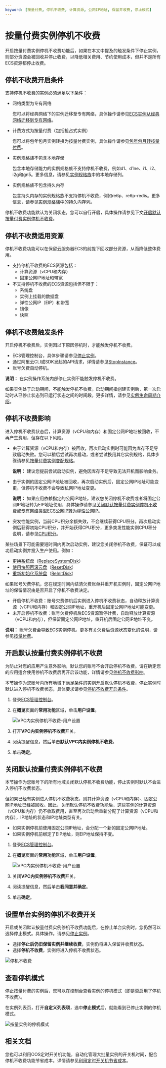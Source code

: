 ```yaml
---
keyword: [按量付费, 停机不收费, 计算资源, 公网IP地址, 保留并收费, 停止模式]
---
```


# 按量付费实例停机不收费

开启按量付费实例停机不收费功能后，如果在本文中提及的触发条件下停止实例，则部分资源会被回收并停止收费，以降低相关费用、节约使用成本，但并不是所有ECS资源都停止收费。

## 停机不收费开启条件

支持停机不收费的实例必须满足以下条件：

-   网络类型为专有网络

    您可以将经典网络下的实例迁移至专有网络，具体操作请参见[ECS实例从经典网络迁移到专有网络](/cn.zh-CN/网络/经典网络迁移到专有网络（新版）/ECS实例从经典网络迁移到专有网络.md)。

-   计费方式为按量付费（包括抢占式实例）

    您可以将包年包月实例转换为按量付费实例，具体操作请参见[包年包月转按量付费](/cn.zh-CN/产品计费/转换计费方式/包年包月转按量付费.md)。

-   实例规格族不包含本地存储

    包含本地存储能力的实例规格族不支持停机不收费，例如d1、d1ne、i1、i2、i2g和gn5。更多信息，请参见[实例规格族](/cn.zh-CN/实例/实例规格族.md)中的本地存储列。

-   实例规格族不包含持久内存

    包含持久内存的实例规格族不支持停机不收费，例如re6p、re6p-redis。更多信息，请参见[实例规格族](/cn.zh-CN/实例/实例规格族.md)中的持久内存列。


停机不收费功能默认为关闭状态，您可以自行开启，具体操作请参见下文[开启默认按量付费实例停机不收费](#default)。

## 停机不收费适用资源

停机不收费功能可以在保留云服务器ECS的前提下回收部分资源，从而降低整体费用。

-   支持停机不收费的ECS资源包括：
    -   计算资源（vCPU和内存）
    -   固定公网IP地址和带宽
-   不支持停机不收费的ECS资源包括但不限于：
    -   系统盘
    -   实例上挂载的数据盘
    -   弹性公网IP（EIP）和带宽
    -   镜像
    -   快照

## 停机不收费触发条件

开启停机不收费后，实例因以下原因停机时，才能触发停机不收费。

-   ECS管理控制台，具体步骤请参见[停止实例](/cn.zh-CN/实例/管理实例/停止实例.md)。
-   通过阿里云CLI或SDK发起的API请求，详情请参见[StopInstance](/cn.zh-CN/API参考/实例/StopInstance.md)。
-   账号欠费自动停机。

**说明：** 在实例操作系统内部停止实例不能触发停机不收费。

如果实例处于启动期间，不能触发停机不收费。启动期间指创建实例后，第一次启动时从已停止状态到已运行状态之间的时间段。更多详情，请参见[实例生命周期介绍](/cn.zh-CN/实例/实例生命周期介绍.md)。

## 停机不收费影响

进入停机不收费状态后，计算资源（vCPU和内存）和固定公网IP地址被回收，不再产生费用，但存在以下风险。

-   由于计算资源（vCPU和内存）被回收，再次启动实例时可能因为库存不足导致启动失败。您可以稍后尝试再次启动，或者尝试换用其它实例规格，具体步骤请参见[按量付费实例变配规格](/cn.zh-CN/实例/升降配实例/修改实例规格/按量付费实例变配规格.md)。

    **说明：** 建议您提前尝试启动实例，避免因库存不足导致无法开机而影响业务。

-   由于实例的固定公网IP地址被回收，再次启动实例后，固定公网IP地址可能变更，但停机不收费不会导致私网IP地址变更。

    **说明：** 如果应用依赖指定的公网IP地址，建议您关闭停机不收费或者将固定公网IP地址转为EIP地址使用，具体操作请参见[关闭默认按量付费实例停机不收费](#section_4h6_utd_2yr)或[专有网络类型ECS公网IP转为弹性公网IP](/cn.zh-CN/网络/修改IPv4地址/专有网络类型ECS公网IP转为弹性公网IP.md)。

-   突发性能实例，当前CPU积分余额失效，不会继续获得CPU积分。再次启动实例后获得初始CPU积分，并开始获得CPU积分，更多突发性能实例CPU积分说明，请参见[CPU积分](/cn.zh-CN/实例/选择实例规格/突发型/突发性能实例概述.md)。

某些场景下可能需要短时间内再次启动实例，建议您关闭停机不收费，保证可以成功启动实例并投入生产使用。例如：

-   [更换系统盘](/cn.zh-CN/块存储/云盘基础操作/更换系统盘/更换系统盘（公共镜像）.md)（[ReplaceSystemDisk](/cn.zh-CN/API参考/块存储/ReplaceSystemDisk.md)）
-   [使用快照回滚云盘](/cn.zh-CN/块存储/云盘基础操作/使用快照回滚云盘.md)（[ResetDisk](/cn.zh-CN/API参考/块存储/ResetDisk.md)）
-   [重新初始化系统盘](/cn.zh-CN/块存储/云盘基础操作/重新初始化云盘/重新初始化系统盘.md)（[ReInitDisk](/cn.zh-CN/API参考/块存储/ReInitDisk.md)）

如果账号欠费停机，您在规定时间内结清欠费账单并重开机实例时，固定公网IP地址的保留情况由是否开启了停机不收费决定。

-   开启停机不收费：账号欠费停机后实例进入停机不收费状态，自动释放计算资源（vCPU和内存）和固定公网IP地址，重开机后固定公网IP地址可能变更。
-   未开启停机不收费：账号欠费停机后ECS资源暂停计费，自动释放计算资源（vCPU和内存），但保留固定公网IP地址，重开机后固定公网IP地址不变。

**说明：** 账号欠费会导致ECS实例停机。更多有关欠费后资源状态变化的说明，请参见[按量付费](/cn.zh-CN/产品计费/计费方式/按量付费.md)。

## 开启默认按量付费实例停机不收费

为防止对您的应用产生意外影响，默认您的账号不会开启停机不收费。请在确定您的应用适合使用停机不收费后再开启该功能，详情请参见[停机不收费影响](/cn.zh-CN/产品计费/计费方式/按量付费实例停机不收费.md)。

本节操作为您账号内所有地域下满足条件的实例开启默认停机不收费，停止实例时默认进入停机不收费状态，具体要求请参见[停机不收费开启条件](/cn.zh-CN/产品计费/计费方式/按量付费实例停机不收费.md)。

1.  登录[ECS管理控制台](https://ecs.console.aliyun.com)。

2.  在**概览**页面的**常用功能**区域，单击**用户设置**。

    ![VPC内实例停机不收费-用户设置](https://static-aliyun-doc.oss-accelerate.aliyuncs.com/assets/img/zh-CN/7033259951/p77280.png)

3.  打开**VPC内实例停机不收费**开关。

4.  阅读提醒信息，然后单击**默认VPC内实例停机不收费**。

5.  单击**确定**。


## 关闭默认按量付费实例停机不收费

本节操作为您账号下的所有地域关闭默认停机不收费功能，停止实例时默认不会进入停机不收费状态。

但如果已经有实例进入停机不收费状态，则其计算资源（vCPU和内存）、固定公网IP地址已经被回收。因此，关闭默认停机不收费功能后，这些实例的计算资源（vCPU和内存）仍不收取费用，直至再次启动后重新分配了计算资源（vCPU和内存），IP地址的状态和IP地址类型有关。

-   如果实例停机前使用固定公网IP地址，会分配一个新的固定公网IP地址。
-   如果实例停机前绑定了EIP地址，则EIP地址保持不变。

1.  登录[ECS管理控制台](https://ecs.console.aliyun.com)。

2.  在**概览**页面的**常用功能**区域，单击**用户设置**。

    ![VPC内实例停机不收费-用户设置](https://static-aliyun-doc.oss-accelerate.aliyuncs.com/assets/img/zh-CN/7033259951/p77280.png)

3.  关闭**VPC内实例停机不收费**开关。

4.  阅读提醒信息，然后单击**我同意并确定**。

5.  单击**确定**。


## 设置单台实例的停机不收费开关

开启或关闭默认按量付费实例停机不收费功能后，在停止单台实例时，您仍然可以选择停止模式。具体操作，请参见[停止实例](/cn.zh-CN/实例/管理实例/停止实例.md)。

-   选择**停止后仍旧保留实例并继续收费**，实例仍将进入保留并收费状态。
-   选择**停机不收费**，实例将进入停机不收费状态。

![停机不收费](https://static-aliyun-doc.oss-accelerate.aliyuncs.com/assets/img/zh-CN/7033259951/p52884.png)

## 查看停机模式

停止按量付费的实例后，您可以在控制台查看实例的停机模式（即是否启用了停机不收费）。

在实例列表页，打开**自定义列表项**，选中**停止模式**后，就能看到已停止实例的停机模式。

![按量实例的停机模式](https://static-aliyun-doc.oss-accelerate.aliyuncs.com/assets/img/zh-CN/5893482161/p240720.png)

## 相关文档

您也可以利用OOS定时开关机功能，自动化管理大批量实例的开关机时间，配合停机不收费功能节省成本。详情请参见[利用定时开关机节省成本]()。


